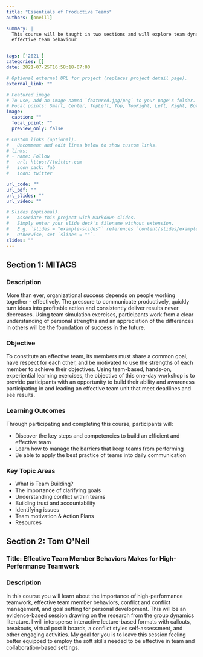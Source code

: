 ```yaml
---
title: "Essentials of Productive Teams"
authors: [oneill]

summary: | 
  This course will be taught in two sections and will explore team dynamics and
  effective team behaviour


tags: ['2021']
categories: []
date: 2021-07-25T16:58:18-07:00

# Optional external URL for project (replaces project detail page).
external_link: ""

# Featured image
# To use, add an image named `featured.jpg/png` to your page's folder.
# Focal points: Smart, Center, TopLeft, Top, TopRight, Left, Right, BottomLeft, Bottom, BottomRight.
image:
  caption: ""
  focal_point: ""
  preview_only: false

# Custom links (optional).
#   Uncomment and edit lines below to show custom links.
# links:
# - name: Follow
#   url: https://twitter.com
#   icon_pack: fab
#   icon: twitter

url_code: ""
url_pdf: ""
url_slides: ""
url_video: ""

# Slides (optional).
#   Associate this project with Markdown slides.
#   Simply enter your slide deck's filename without extension.
#   E.g. `slides = "example-slides"` references `content/slides/example-slides.md`.
#   Otherwise, set `slides = ""`.
slides: ""
---
```

## Section 1: MITACS

### Description
More than ever, organizational success depends on people working together -
effectively. The pressure to communicate productively, quickly turn ideas into
profitable action and consistently deliver results never decreases. Using team
simulation exercises, participants work from a clear understanding of personal
strengths and an appreciation of the differences in others will be the
foundation of success in the future.

### Objective
To constitute an effective team, its members must share a common goal, have
respect for each other, and be motivated to use the strengths of each member to
achieve their objectives. Using team-based, hands-on, experiential learning
exercises, the objective of this one-day workshop is to provide participants
with an opportunity to build their ability and awareness participating in and
leading an effective team unit that meet deadlines and see results.

### Learning Outcomes
Through participating and completing this course, participants will:

 * Discover the key steps and competencies to build an efficient and effective
   team
 * Learn how to manage the barriers that keep teams from performing
 * Be able to apply the best practice of teams into daily communication

### Key Topic Areas
 * What is Team Building?
 * The importance of clarifying goals
 * Understanding conflict within teams
 * Building trust and accountability
 * Identifying issues
 * Team motivation & Action Plans
 * Resources

## Section 2: Tom O'Neil

### Title: Effective Team Member Behaviors Makes for High-Performance Teamwork

### Description
In this course you will learn about the importance of high-performance teamwork,
effective team member behaviors, conflict and conflict management, and goal
setting for personal development. This will be an evidence-based session drawing
on the research from the group dynamics literature. I will intersperse
interactive lecture-based formats with callouts, breakouts, virtual post it
boards, a conflict styles self-assessment, and other engaging activities. My
goal for you is to leave this session feeling better equipped to employ the soft
skills needed to be effective in team and collaboration-based settings.


